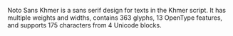 Noto Sans Khmer is a sans serif design for texts in the Khmer script. It has multiple weights and widths, contains 363 glyphs, 13 OpenType features, and supports 175 characters from 4 Unicode blocks.